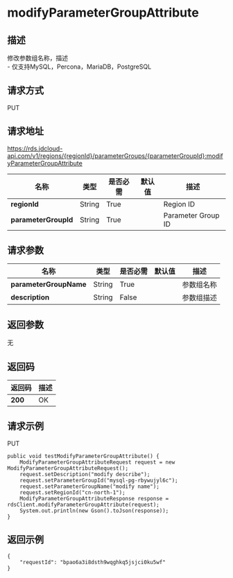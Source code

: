 # modifyParameterGroupAttribute


## 描述
修改参数组名称，描述<br>- 仅支持MySQL，Percona，MariaDB，PostgreSQL

## 请求方式
PUT

## 请求地址
https://rds.jdcloud-api.com/v1/regions/{regionId}/parameterGroups/{parameterGroupId}:modifyParameterGroupAttribute

|名称|类型|是否必需|默认值|描述|
|---|---|---|---|---|
|**regionId**|String|True| |Region ID|
|**parameterGroupId**|String|True| |Parameter Group ID|

## 请求参数
|名称|类型|是否必需|默认值|描述|
|---|---|---|---|---|
|**parameterGroupName**|String|True| |参数组名称|
|**description**|String|False| |参数组描述|


## 返回参数
无


## 返回码
|返回码|描述|
|---|---|
|**200**|OK|

## 请求示例
PUT
```
public void testModifyParameterGroupAttribute() {
    ModifyParameterGroupAttributeRequest request = new ModifyParameterGroupAttributeRequest();
    request.setDescription("modify describe");
    request.setParameterGroupId("mysql-pg-rbywujyl6c");
    request.setParameterGroupName("modify name");
    request.setRegionId("cn-north-1");
    ModifyParameterGroupAttributeResponse response = rdsClient.modifyParameterGroupAttribute(request);
    System.out.println(new Gson().toJson(response));
}

```

## 返回示例
```
{
    "requestId": "bpao6a3i8dsth9wqghkq5jsjci0ku5wf"
}
```
